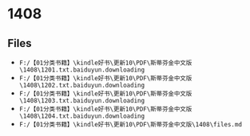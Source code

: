# 1408

## Files

- `F:/【01分类书籍】\kindle好书\更新10\PDF\斯蒂芬金中文版\1408\1201.txt.baiduyun.downloading`
- `F:/【01分类书籍】\kindle好书\更新10\PDF\斯蒂芬金中文版\1408\1202.txt.baiduyun.downloading`
- `F:/【01分类书籍】\kindle好书\更新10\PDF\斯蒂芬金中文版\1408\1203.txt.baiduyun.downloading`
- `F:/【01分类书籍】\kindle好书\更新10\PDF\斯蒂芬金中文版\1408\1204.txt.baiduyun.downloading`
- `F:/【01分类书籍】\kindle好书\更新10\PDF\斯蒂芬金中文版\1408\files.md`
